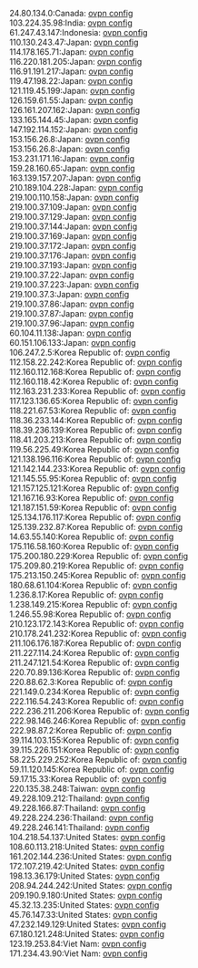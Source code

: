 24.80.134.0:Canada: [ovpn config](vpn/24_80_134_0.ovpn)  
103.224.35.98:India: [ovpn config](vpn/103_224_35_98.ovpn)  
61.247.43.147:Indonesia: [ovpn config](vpn/61_247_43_147.ovpn)  
110.130.243.47:Japan: [ovpn config](vpn/110_130_243_47.ovpn)  
114.178.165.71:Japan: [ovpn config](vpn/114_178_165_71.ovpn)  
116.220.181.205:Japan: [ovpn config](vpn/116_220_181_205.ovpn)  
116.91.191.217:Japan: [ovpn config](vpn/116_91_191_217.ovpn)  
119.47.198.22:Japan: [ovpn config](vpn/119_47_198_22.ovpn)  
121.119.45.199:Japan: [ovpn config](vpn/121_119_45_199.ovpn)  
126.159.61.55:Japan: [ovpn config](vpn/126_159_61_55.ovpn)  
126.161.207.162:Japan: [ovpn config](vpn/126_161_207_162.ovpn)  
133.165.144.45:Japan: [ovpn config](vpn/133_165_144_45.ovpn)  
147.192.114.152:Japan: [ovpn config](vpn/147_192_114_152.ovpn)  
153.156.26.8:Japan: [ovpn config](vpn/153_156_26_8.ovpn)  
153.156.26.8:Japan: [ovpn config](vpn/153_156_26_8.ovpn)  
153.231.171.16:Japan: [ovpn config](vpn/153_231_171_16.ovpn)  
159.28.160.65:Japan: [ovpn config](vpn/159_28_160_65.ovpn)  
163.139.157.207:Japan: [ovpn config](vpn/163_139_157_207.ovpn)  
210.189.104.228:Japan: [ovpn config](vpn/210_189_104_228.ovpn)  
219.100.110.158:Japan: [ovpn config](vpn/219_100_110_158.ovpn)  
219.100.37.109:Japan: [ovpn config](vpn/219_100_37_109.ovpn)  
219.100.37.129:Japan: [ovpn config](vpn/219_100_37_129.ovpn)  
219.100.37.144:Japan: [ovpn config](vpn/219_100_37_144.ovpn)  
219.100.37.169:Japan: [ovpn config](vpn/219_100_37_169.ovpn)  
219.100.37.172:Japan: [ovpn config](vpn/219_100_37_172.ovpn)  
219.100.37.176:Japan: [ovpn config](vpn/219_100_37_176.ovpn)  
219.100.37.193:Japan: [ovpn config](vpn/219_100_37_193.ovpn)  
219.100.37.22:Japan: [ovpn config](vpn/219_100_37_22.ovpn)  
219.100.37.223:Japan: [ovpn config](vpn/219_100_37_223.ovpn)  
219.100.37.3:Japan: [ovpn config](vpn/219_100_37_3.ovpn)  
219.100.37.86:Japan: [ovpn config](vpn/219_100_37_86.ovpn)  
219.100.37.87:Japan: [ovpn config](vpn/219_100_37_87.ovpn)  
219.100.37.96:Japan: [ovpn config](vpn/219_100_37_96.ovpn)  
60.104.11.138:Japan: [ovpn config](vpn/60_104_11_138.ovpn)  
60.151.106.133:Japan: [ovpn config](vpn/60_151_106_133.ovpn)  
106.247.2.5:Korea Republic of: [ovpn config](vpn/106_247_2_5.ovpn)  
112.158.22.242:Korea Republic of: [ovpn config](vpn/112_158_22_242.ovpn)  
112.160.112.168:Korea Republic of: [ovpn config](vpn/112_160_112_168.ovpn)  
112.160.118.42:Korea Republic of: [ovpn config](vpn/112_160_118_42.ovpn)  
112.163.231.233:Korea Republic of: [ovpn config](vpn/112_163_231_233.ovpn)  
117.123.136.65:Korea Republic of: [ovpn config](vpn/117_123_136_65.ovpn)  
118.221.67.53:Korea Republic of: [ovpn config](vpn/118_221_67_53.ovpn)  
118.36.233.144:Korea Republic of: [ovpn config](vpn/118_36_233_144.ovpn)  
118.39.236.139:Korea Republic of: [ovpn config](vpn/118_39_236_139.ovpn)  
118.41.203.213:Korea Republic of: [ovpn config](vpn/118_41_203_213.ovpn)  
119.56.225.49:Korea Republic of: [ovpn config](vpn/119_56_225_49.ovpn)  
121.138.196.116:Korea Republic of: [ovpn config](vpn/121_138_196_116.ovpn)  
121.142.144.233:Korea Republic of: [ovpn config](vpn/121_142_144_233.ovpn)  
121.145.55.95:Korea Republic of: [ovpn config](vpn/121_145_55_95.ovpn)  
121.157.125.121:Korea Republic of: [ovpn config](vpn/121_157_125_121.ovpn)  
121.167.16.93:Korea Republic of: [ovpn config](vpn/121_167_16_93.ovpn)  
121.187.151.59:Korea Republic of: [ovpn config](vpn/121_187_151_59.ovpn)  
125.134.176.117:Korea Republic of: [ovpn config](vpn/125_134_176_117.ovpn)  
125.139.232.87:Korea Republic of: [ovpn config](vpn/125_139_232_87.ovpn)  
14.63.55.140:Korea Republic of: [ovpn config](vpn/14_63_55_140.ovpn)  
175.116.58.160:Korea Republic of: [ovpn config](vpn/175_116_58_160.ovpn)  
175.200.180.229:Korea Republic of: [ovpn config](vpn/175_200_180_229.ovpn)  
175.209.80.219:Korea Republic of: [ovpn config](vpn/175_209_80_219.ovpn)  
175.213.150.245:Korea Republic of: [ovpn config](vpn/175_213_150_245.ovpn)  
180.68.61.104:Korea Republic of: [ovpn config](vpn/180_68_61_104.ovpn)  
1.236.8.17:Korea Republic of: [ovpn config](vpn/1_236_8_17.ovpn)  
1.238.149.215:Korea Republic of: [ovpn config](vpn/1_238_149_215.ovpn)  
1.246.55.98:Korea Republic of: [ovpn config](vpn/1_246_55_98.ovpn)  
210.123.172.143:Korea Republic of: [ovpn config](vpn/210_123_172_143.ovpn)  
210.178.241.232:Korea Republic of: [ovpn config](vpn/210_178_241_232.ovpn)  
211.106.176.187:Korea Republic of: [ovpn config](vpn/211_106_176_187.ovpn)  
211.227.114.24:Korea Republic of: [ovpn config](vpn/211_227_114_24.ovpn)  
211.247.121.54:Korea Republic of: [ovpn config](vpn/211_247_121_54.ovpn)  
220.70.89.136:Korea Republic of: [ovpn config](vpn/220_70_89_136.ovpn)  
220.88.62.3:Korea Republic of: [ovpn config](vpn/220_88_62_3.ovpn)  
221.149.0.234:Korea Republic of: [ovpn config](vpn/221_149_0_234.ovpn)  
222.116.54.243:Korea Republic of: [ovpn config](vpn/222_116_54_243.ovpn)  
222.236.211.206:Korea Republic of: [ovpn config](vpn/222_236_211_206.ovpn)  
222.98.146.246:Korea Republic of: [ovpn config](vpn/222_98_146_246.ovpn)  
222.98.87.2:Korea Republic of: [ovpn config](vpn/222_98_87_2.ovpn)  
39.114.103.155:Korea Republic of: [ovpn config](vpn/39_114_103_155.ovpn)  
39.115.226.151:Korea Republic of: [ovpn config](vpn/39_115_226_151.ovpn)  
58.225.229.252:Korea Republic of: [ovpn config](vpn/58_225_229_252.ovpn)  
59.11.120.145:Korea Republic of: [ovpn config](vpn/59_11_120_145.ovpn)  
59.17.15.33:Korea Republic of: [ovpn config](vpn/59_17_15_33.ovpn)  
220.135.38.248:Taiwan: [ovpn config](vpn/220_135_38_248.ovpn)  
49.228.109.212:Thailand: [ovpn config](vpn/49_228_109_212.ovpn)  
49.228.166.87:Thailand: [ovpn config](vpn/49_228_166_87.ovpn)  
49.228.224.236:Thailand: [ovpn config](vpn/49_228_224_236.ovpn)  
49.228.246.141:Thailand: [ovpn config](vpn/49_228_246_141.ovpn)  
104.218.54.137:United States: [ovpn config](vpn/104_218_54_137.ovpn)  
108.60.113.218:United States: [ovpn config](vpn/108_60_113_218.ovpn)  
161.202.144.236:United States: [ovpn config](vpn/161_202_144_236.ovpn)  
172.107.219.42:United States: [ovpn config](vpn/172_107_219_42.ovpn)  
198.13.36.179:United States: [ovpn config](vpn/198_13_36_179.ovpn)  
208.94.244.242:United States: [ovpn config](vpn/208_94_244_242.ovpn)  
209.190.9.180:United States: [ovpn config](vpn/209_190_9_180.ovpn)  
45.32.13.235:United States: [ovpn config](vpn/45_32_13_235.ovpn)  
45.76.147.33:United States: [ovpn config](vpn/45_76_147_33.ovpn)  
47.232.149.129:United States: [ovpn config](vpn/47_232_149_129.ovpn)  
67.180.121.248:United States: [ovpn config](vpn/67_180_121_248.ovpn)  
123.19.253.84:Viet Nam: [ovpn config](vpn/123_19_253_84.ovpn)  
171.234.43.90:Viet Nam: [ovpn config](vpn/171_234_43_90.ovpn)  

